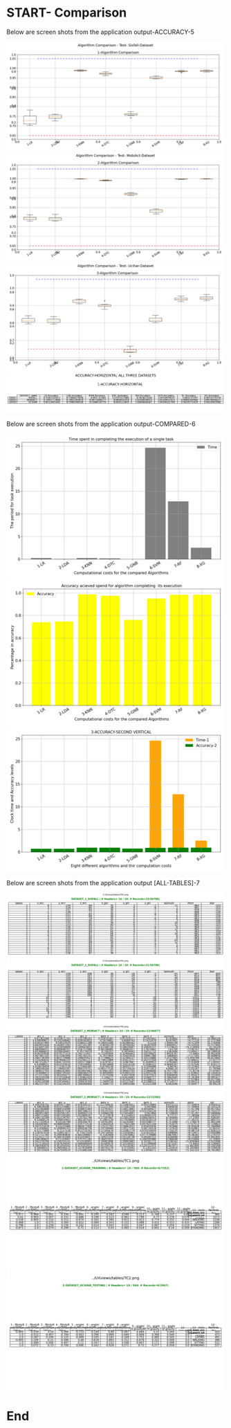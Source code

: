 #  START- Comparison

Below are screen shots from the application output-ACCURACY-5

![ Muntu #36 ](https://github.com/LINOSNCHENA/Book-Chapter-June-2022/blob/master/uXViews/V1.png)
![ Muntu #37 ](https://github.com/LINOSNCHENA/Book-Chapter-June-2022/blob/master/uXViews/V2.png)
![ Muntu #38 ](https://github.com/LINOSNCHENA/Book-Chapter-June-2022/blob/master/uXViews/V3.png)
![ Muntu #39 ](https://github.com/LINOSNCHENA/Book-Chapter-June-2022/blob/master/uXViews/VH1.png)



Below are screen shots from the application output-COMPARED-6

![ Muntu #63 ](https://github.com/LINOSNCHENA/Book-Chapter-June-2022/blob/master/uXViews/xCompare1.png)
![ Muntu #64 ](https://github.com/LINOSNCHENA/Book-Chapter-June-2022/blob/master/uXViews/xcompare2.png)
![ Muntu #65 ](https://github.com/LINOSNCHENA/Book-Chapter-June-2022/blob/master/uXViews/xcompare3.png)


Below are screen shots from the application output [ALL-TABLES]-7

![ Muntu #71 ](https://github.com/LINOSNCHENA/Book-Chapter-June-2022/blob/master/uXViews/Tables/TA1.png)
![ Muntu #72 ](https://github.com/LINOSNCHENA/Book-Chapter-June-2022/blob/master/uXViews/Tables/TA2.png)
![ Muntu #73 ](https://github.com/LINOSNCHENA/Book-Chapter-June-2022/blob/master/uXViews/Tables/TB1.png)
![ Muntu #74 ](https://github.com/LINOSNCHENA/Book-Chapter-June-2022/blob/master/uXViews/Tables/TB2.png)
![ Muntu #75 ](https://github.com/LINOSNCHENA/Book-Chapter-June-2022/blob/master/uXViews/Tables/TC1.png)
![ Muntu #76 ](https://github.com/LINOSNCHENA/Book-Chapter-June-2022/blob/master/uXViews/Tables/TC2.png)



# End
